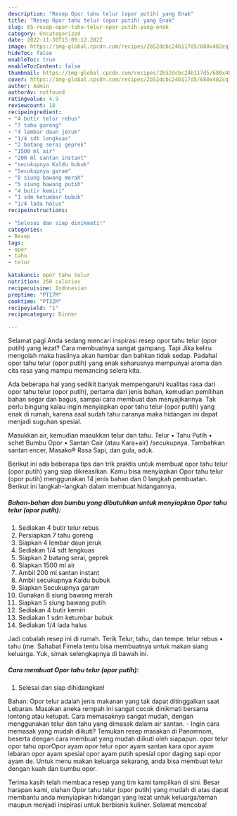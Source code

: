 ```yaml
---
description: "Resep Opor tahu telur (opor putih) yang Enak"
title: "Resep Opor tahu telur (opor putih) yang Enak"
slug: 85-resep-opor-tahu-telur-opor-putih-yang-enak
category: Uncategorized
date: 2022-11-30T15:09:12.282Z
image: https://img-global.cpcdn.com/recipes/2b52dcbc24b117d5/680x482cq70/opor-tahu-telur-opor-putih-foto-resep-utama.jpg
hideToc: false
enableToc: true
enableTocContent: false
thumbnail: https://img-global.cpcdn.com/recipes/2b52dcbc24b117d5/680x482cq70/opor-tahu-telur-opor-putih-foto-resep-utama.jpg
cover: https://img-global.cpcdn.com/recipes/2b52dcbc24b117d5/680x482cq70/opor-tahu-telur-opor-putih-foto-resep-utama.jpg
author: Admin
authorAv: notfound
ratingvalue: 4.9
reviewcount: 18
recipeingredient:
- "4 butir telur rebus"
- "7 tahu goreng"
- "4 lembar daun jeruk"
- "1/4 sdt lengkuas"
- "2 batang serai geprek"
- "1500 ml air"
- "200 ml santan instant"
- "secukupnya Kaldu bubuk"
- "Secukupnya garam"
- "8 siung bawang merah"
- "5 siung bawang putih"
- "4 butir kemiri"
- "1 sdm ketumbar bubuk"
- "1/4 lada halus"
recipeinstructions:

- "Selesai dan siap dinikmati!"
categories:
- Resep
tags:
- opor
- tahu
- telur

katakunci: opor tahu telur 
nutrition: 258 calories
recipecuisine: Indonesian
preptime: "PT17M"
cooktime: "PT32M"
recipeyield: "1"
recipecategory: Dinner

---
```



Selamat pagi Anda sedang mencari inspirasi resep opor tahu telur (opor putih) yang lezat? Cara membuatnya sangat gampang. Tapi Jika keliru mengolah maka hasilnya akan hambar dan bahkan tidak sedap. Padahal opor tahu telur (opor putih) yang enak seharusnya mempunyai aroma dan cita rasa yang mampu memancing selera kita.


Ada beberapa hal yang sedikit banyak mempengaruhi kualitas rasa dari opor tahu telur (opor putih), pertama dari jenis bahan, kemudian pemilihan bahan segar dan bagus, sampai cara membuat dan menyajikannya. Tak perlu bingung kalau ingin menyiapkan opor tahu telur (opor putih) yang enak di rumah, karena asal sudah tahu caranya maka hidangan ini dapat menjadi suguhan spesial.

Masukkan air, kemudian masukkan telur dan tahu. Telur • Tahu Putih • schet Bumbu Opor • Santan Cair (atau Kara+air) /secukupnya. Tambahkan santan encer, Masako® Rasa Sapi, dan gula, aduk.


Berikut ini ada beberapa tips dan trik praktis untuk membuat opor tahu telur (opor putih) yang siap dikreasikan. Kamu bisa menyiapkan Opor tahu telur (opor putih) menggunakan 14 jenis bahan dan 0 langkah pembuatan. Berikut ini langkah-langkah dalam membuat hidangannya.

<!--inarticleads1-->

##### Bahan-bahan dan bumbu yang dibutuhkan untuk menyiapkan Opor tahu telur (opor putih):

1. Sediakan 4 butir telur rebus
1. Persiapkan 7 tahu goreng
1. Siapkan 4 lembar daun jeruk
1. Sediakan 1/4 sdt lengkuas
1. Siapkan 2 batang serai, geprek
1. Siapkan 1500 ml air
1. Ambil 200 ml santan instant
1. Ambil secukupnya Kaldu bubuk
1. Siapkan Secukupnya garam
1. Gunakan 8 siung bawang merah
1. Siapkan 5 siung bawang putih
1. Sediakan 4 butir kemiri
1. Sediakan 1 sdm ketumbar bubuk
1. Sediakan 1/4 lada halus


Jadi cobalah resep ini di rumah. Terik Telur, tahu, dan tempe. telur rebus • tahu (me. Sahabat Fimela tentu bisa membuatnya untuk makan siang keluarga. Yuk, simak selengkapnya di bawah ini. 

<!--inarticleads2-->

##### Cara membuat Opor tahu telur (opor putih):


1. Selesai dan siap dihidangkan!

Bahan: Opor telur adalah jenis makanan yang tak dapat ditinggalkan saat Lebaran. Masakan aneka rempah ini sangat cocok dinikmati bersama lontong atau ketupat. Cara memasaknya sangat mudah, dengan menggunakan telur dan tahu yang dimasak dalam air santan. - Ingin cara memasak yang mudah diikuti? Temukan resep masakan di Panomnom, beserta dengan cara membuat yang mudah diikuti oleh siapapun. opor telur opor tahu oporOpor ayam opor telur opor ayam santan kara opor ayam lebaran opor ayam spesial opor ayam putih spesial opor daging sapi opor ayam de. Untuk menu makan keluarga sekarang, anda bisa membuat telur dengan kuah dan bumbu opor. 

Terima kasih telah membaca resep yang tim kami tampilkan di sini. Besar harapan kami, olahan Opor tahu telur (opor putih) yang mudah di atas dapat membantu anda menyiapkan hidangan yang lezat untuk keluarga/teman maupun menjadi inspirasi untuk berbisnis kuliner. Selamat mencoba!
